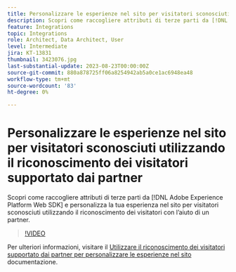 ```yaml
---
title: Personalizzare le esperienze nel sito per visitatori sconosciuti utilizzando il riconoscimento dei visitatori supportato dai partner
description: Scopri come raccogliere attributi di terze parti da [!DNL Adobe Experience Platform Web SDK] e personalizza la tua esperienza nel sito per visitatori sconosciuti utilizzando il riconoscimento dei visitatori con l’aiuto di un partner.
feature: Integrations
topic: Integrations
role: Architect, Data Architect, User
level: Intermediate
jira: KT-13831
thumbnail: 3423076.jpg
last-substantial-update: 2023-08-23T00:00:00Z
source-git-commit: 880a878725ff06a8254942ab5a0ce1ac6948ea48
workflow-type: tm+mt
source-wordcount: '83'
ht-degree: 0%

---
```


# Personalizzare le esperienze nel sito per visitatori sconosciuti utilizzando il riconoscimento dei visitatori supportato dai partner

Scopri come raccogliere attributi di terze parti da [!DNL Adobe Experience Platform Web SDK] e personalizza la tua esperienza nel sito per visitatori sconosciuti utilizzando il riconoscimento dei visitatori con l’aiuto di un partner.

>[!VIDEO](https://video.tv.adobe.com/v/3423076/?quality=12&learn=on)

Per ulteriori informazioni, visitare il [Utilizzare il riconoscimento dei visitatori supportato dai partner per personalizzare le esperienze nel sito](https://experienceleague.adobe.com/docs/experience-platform/rtcdp/use-cases/partner-data/onsite-personalization.html) documentazione.
